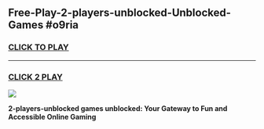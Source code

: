 
## Free-Play-2-players-unblocked-Unblocked-Games #o9ria
<h3>
<a href="https://news.freeplayer.one?title=2-players-unblocked&ref=8M">CLICK TO PLAY</a></h3>
<hr>

<h3>
<a href="https://news.freeplayer.one?title=2-players-unblocked&ref=8M">CLICK 2 PLAY</a>
  
</h3>

<a href="https://news.freeplayer.one?title=2-players-unblocked&ref=8M"><img src="https://clearcache.store/games.png"></a>


**2-players-unblocked games unblocked: Your Gateway to Fun and Accessible Online Gaming**
